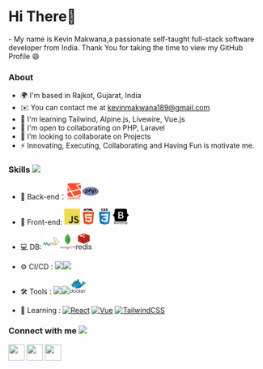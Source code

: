 Hi There👋
=============

\- My name is Kevin Makwana,a passionate self-taught full-stack software developer from India. Thank You for taking the time to view my GitHub Profile :smile:

### About

* 🌍  I'm based in Rajkot, Gujarat, India
* ✉️  You can contact me at [kevinmakwana189@gmail.com](mailto:kevinmakwana189@gmail.com)
* 🧠  I'm learning Tailwind, Alpine.js, Livewire, Vue.js
* 🤝  I'm open to collaborating on PHP, Laravel
* 👯  I’m looking to collaborate on Projects
* ⚡  Innovating, Executing, Collaborating and Having Fun is motivate me.

### Skills <img src = "https://github.githubassets.com/images/icons/emoji/unicode/1f6e0.png" width = '32px'>

- 🔭 Back-end：<a href="https://laravel.com/" target="_blank" rel="noreferrer"><img width='32px' src='https://raw.githubusercontent.com/devicons/devicon/master/icons/laravel/laravel-plain-wordmark.svg' alt='Lavarel'></a><a href="https://www.php.net/" target="_blank" rel="noreferrer"><img width='32px' src='https://raw.githubusercontent.com/devicons/devicon/master/icons/php/php-original.svg' alt='PHP'></a>
         
- 🔭 Front-end: <a href="https://developer.mozilla.org/en-US/docs/Web/JavaScript" target="_blank" rel="noreferrer"><img width='32px' src='https://raw.githubusercontent.com/devicons/devicon/master/icons/javascript/javascript-original.svg' alt='Javascript'></a><a href="https://developer.mozilla.org/en-US/docs/Glossary/HTML5" target="_blank" rel="noreferrer"><img width='32px' src='https://raw.githubusercontent.com/devicons/devicon/master/icons/html5/html5-original-wordmark.svg' alt='HTML'></a><a href="https://www.w3.org/TR/CSS/#css" target="_blank" rel="noreferrer"><img width='32px' src='https://raw.githubusercontent.com/devicons/devicon/master/icons/css3/css3-original-wordmark.svg' alt='CSS'></a><a href="https://getbootstrap.com/" target="_blank" rel="noreferrer"><img width='32px' src='https://raw.githubusercontent.com/devicons/devicon/master/icons/bootstrap/bootstrap-plain-wordmark.svg' alt='Bootstrap'></a>
      
- 💻 DB: <a href="https://www.mysql.com/" target="_blank" rel="noreferrer"><img width='32px' src='https://raw.githubusercontent.com/devicons/devicon/master/icons/mysql/mysql-original-wordmark.svg'></a><a href="https://www.mongodb.com/" target="_blank" rel="noreferrer"><img width='32px' src='https://raw.githubusercontent.com/devicons/devicon/master/icons/mongodb/mongodb-original-wordmark.svg'></a><a href="https://redis.io/" target="_blank" rel="noreferrer"><img width='32px' src='https://raw.githubusercontent.com/devicons/devicon/master/icons/redis/redis-original-wordmark.svg'></a>
      
- ⚙️ CI/CD : <a href="https://git-scm.com/" target="_blank" rel="noreferrer"><img width='32px' src='https://www.vectorlogo.zone/logos/git-scm/git-scm-icon.svg'></a><a href="https://circleci.com/" target="_blank" rel="noreferrer"><img width='32px' src='https://www.vectorlogo.zone/logos/circleci/circleci-icon.svg'></a>
      
- 🛠️ Tools : <a href="https://code.visualstudio.com/" target="_blank" rel="noreferrer"><img width='32px' src='https://cdn.jsdelivr.net/gh/devicons/devicon/icons/vscode/vscode-original.svg'></a><a href="https://www.postman.com/" target="_blank" rel="noreferrer"><img width='32px' src='https://www.vectorlogo.zone/logos/getpostman/getpostman-icon.svg'></a><a href="https://www.docker.com/" target="_blank" rel="noreferrer"><img width='32px' src='https://raw.githubusercontent.com/devicons/devicon/master/icons/docker/docker-original-wordmark.svg'></a>
      
- 🌱 Learning : <a href="https://reactjs.org/" target="_blank" rel="noreferrer"><img src="https://raw.githubusercontent.com/danielcranney/readme-generator/main/public/icons/skills/react-colored.svg" width="36" height="36" alt="React" /></a>
<a href="https://vuejs.org/" target="_blank" rel="noreferrer"><img src="https://avatars.githubusercontent.com/u/6128107?s=60&v=4" width="36" height="36" alt="Vue" /></a>
<a href="https://tailwindcss.com/" target="_blank" rel="noreferrer"><img src="https://raw.githubusercontent.com/danielcranney/readme-generator/main/public/icons/skills/tailwindcss-colored.svg" width="36" height="36" alt="TailwindCSS" /></a>
 

### Connect with me <img src='https://raw.githubusercontent.com/ShahriarShafin/ShahriarShafin/main/Assets/handshake.gif' style="width: 50px;">
<p align="left"> <a href="https://www.github.com/kevinmakwana" target="_blank" rel="noreferrer"><img src="https://raw.githubusercontent.com/danielcranney/readme-generator/main/public/icons/socials/github.svg" width="32" height="32" /></a> <a href="https://www.linkedin.com/in/kevin-makwana-986b03a8" target="_blank" rel="noreferrer"><img src="https://raw.githubusercontent.com/danielcranney/readme-generator/main/public/icons/socials/linkedin.svg" width="32" height="32" /></a> <a href="https://www.twitter.com/kevinmakwana189" target="_blank" rel="noreferrer"><img src="https://raw.githubusercontent.com/danielcranney/readme-generator/main/public/icons/socials/twitter.svg" width="32" height="32" /></a></p>
